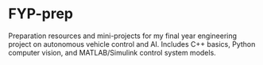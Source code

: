 # FYP-prep
Preparation resources and mini-projects for my final year engineering project on autonomous vehicle control and AI. Includes C++ basics, Python computer vision, and MATLAB/Simulink control system models.
